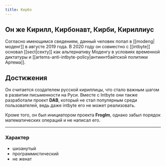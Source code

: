 ```yaml
---
title: Кирбо
---
```

## Он же Кирилл, Кирбонавт, Кирби, Кириллиус

Согласно имеющимся сведениям, данный человек попал в [[modeng|моденг]] в августе 2019 года. В 2020 году он совместно с [[intbyte]] основал [[sect|секту]] как альтернативу Моденгу в условиях временной диктатуры и [[artems-anti-intbyte-policy|антиинтбайтской политики Артема]].

## Достижения

Он считается создателем русской кириллицы, что стало важным шагом в развитии письменности на Руси. Вместе с Intbyte они также разработали проект **DAB**, который не стал популярным среди пользователей, ведь даже intbyte его не может реализовать. 

Кроме того, он был инициатором проекта **Froglm**, однако забыл порядок математических операций и не написал его.

---
### Характер

- шизанутый
- программистический
- не женат
